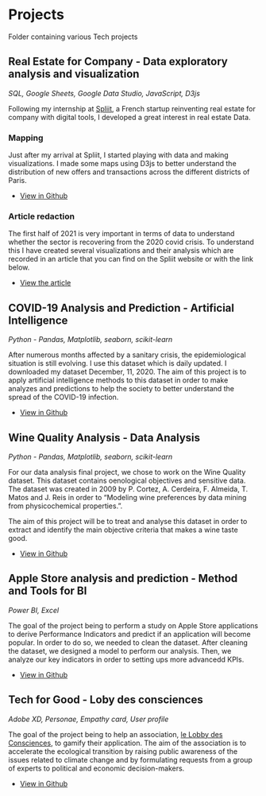 # Projects
Folder containing various Tech projects

## Real Estate for Company - Data exploratory analysis and visualization
*SQL, Google Sheets, Google Data Studio, JavaScript, D3js*

Following my internship at [Spliit](https://www.spliit.fr/), a French startup reinventing real estate for company with digital tools, I developed a great interest in real estate Data.

### Mapping
Just after my arrival at Spliit, I started playing with data and making visualizations. I made some maps using D3js to better understand the distribution of new offers and transactions across the different districts of Paris.
- [View in Github](https://github.com/MaximeROSINA/Projects/tree/main/Real%20Estate%20-%20Mapping)

### Article redaction
The first half of 2021 is very important in terms of data to understand whether the sector is recovering from the 2020 covid crisis. To understand this I have created several visualizations and their analysis which are recorded in an article that you can find on the Spliit website or with the link below.
- [View the article](https://www.spliit.fr/analyse-marche-immobilier-entreprise-t1-2021/)

## COVID-19 Analysis and Prediction - Artificial Intelligence
*Python - Pandas, Matplotlib, seaborn, scikit-learn*

After numerous months affected by a sanitary crisis, the epidemiological situation is still evolving. I use this dataset which is daily updated. I downloaded my dataset December, 11, 2020. The aim of this project is to apply artificial intelligence methods to this dataset in order to make analyzes and predictions to help the society to better understand the spread of the COVID-19 infection.

- [View in Github](https://github.com/MaximeROSINA/Projects/tree/main/covid19/covid19-main)


## Wine Quality Analysis - Data Analysis
*Python - Pandas, Matplotlib, seaborn, scikit-learn*

For our data analysis final project, we chose to work on the Wine Quality dataset. This dataset contains oenological objectives and sensitive data. The dataset was created in 2009 by P. Cortez, A. Cerdeira, F. Almeida, T. Matos and J. Reis in order to “Modeling wine preferences by data mining from physicochemical properties.”.

The aim of this project will be to treat and analyse this dataset in order to extract and identify the main objective criteria that makes a wine taste good.

- [View in Github](https://github.com/MaximeROSINA/Projects/tree/main/Quality%20Wine%20Analysis)


## Apple Store analysis and prediction - Method and Tools for BI
*Power BI, Excel*

The goal of the project being to perform a study on Apple Store applications to derive Performance Indicators and predict if an application will become popular. In order to do so, we needed to clean the dataset. After cleaning the dataset, we designed a model to perform our analysis. Then, we analyze our key indicators in order to setting ups more advancedd KPIs.

- [View in Github](https://github.com/MaximeROSINA/Projects/tree/main/smartup)

## Tech for Good - Loby des consciences
*Adobe XD, Personae, Empathy card, User profile*

The goal of the project being to help an association, [le Lobby des Consciences](https://lobbydesconsciences.org/), to gamify their application. The aim of the association is to accelerate the ecological transition by raising public awareness of the issues related to climate change and by formulating requests from a group of experts to political and economic decision-makers.

- [View in Github](https://github.com/MaximeROSINA/techforgood)
